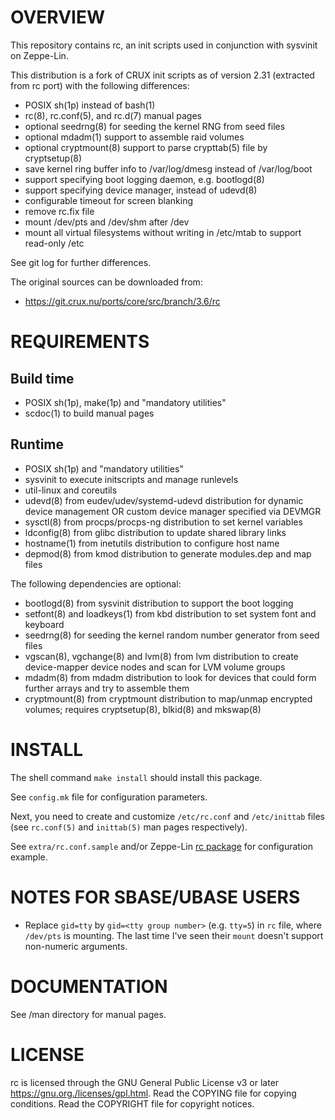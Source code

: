 OVERVIEW
========

This repository contains rc, an init scripts used in conjunction with
sysvinit on Zeppe-Lin.

This distribution is a fork of CRUX init scripts as of version 2.31
(extracted from rc port) with the following differences:
  * POSIX sh(1p) instead of bash(1)
  * rc(8), rc.conf(5), and rc.d(7) manual pages
  * optional seedrng(8) for seeding the kernel RNG from seed files
  * optional mdadm(1) support to assemble raid volumes
  * optional cryptmount(8) support to parse crypttab(5) file by
    cryptsetup(8)
  * save kernel ring buffer info to /var/log/dmesg instead of
    /var/log/boot
  * support specifying boot logging daemon, e.g. bootlogd(8)
  * support specifying device manager, instead of udevd(8)
  * configurable timeout for screen blanking
  * remove rc.fix file
  * mount /dev/pts and /dev/shm after /dev
  * mount all virtual filesystems without writing in /etc/mtab to
    support read-only /etc

See git log for further differences.

The original sources can be downloaded from:
  * https://git.crux.nu/ports/core/src/branch/3.6/rc


REQUIREMENTS
============

Build time
----------
  * POSIX sh(1p), make(1p) and "mandatory utilities"
  * scdoc(1) to build manual pages

Runtime
-------
  * POSIX sh(1p) and "mandatory utilities"
  * sysvinit to execute initscripts and manage runlevels
  * util-linux and coreutils
  * udevd(8) from eudev/udev/systemd-udevd distribution for dynamic
    device management OR custom device manager specified via DEVMGR
  * sysctl(8) from procps/procps-ng distribution to set kernel
    variables
  * ldconfig(8) from glibc distribution to update shared library links
  * hostname(1) from inetutils distribution to configure host name
  * depmod(8) from kmod distribution to generate modules.dep and map
    files

The following dependencies are optional:

  * bootlogd(8) from sysvinit distribution to support the boot logging
  * setfont(8) and loadkeys(1) from kbd distribution to set system
    font and keyboard
  * seedrng(8) for seeding the kernel random number generator from
    seed files
  * vgscan(8), vgchange(8) and lvm(8) from lvm distribution to create
    device-mapper device nodes and scan for LVM volume groups
  * mdadm(8) from mdadm distribution to look for devices that could
    form further arrays and try to assemble them
  * cryptmount(8) from cryptmount distribution to map/unmap encrypted
    volumes; requires cryptsetup(8), blkid(8) and mkswap(8)


INSTALL
=======

The shell command `make install` should install this package.

See `config.mk` file for configuration parameters.

Next, you need to create and customize `/etc/rc.conf` and
`/etc/inittab` files (see `rc.conf(5)` and `inittab(5)` man pages
respectively).

See `extra/rc.conf.sample` and/or Zeppe-Lin [rc package][1] for
configuration example.

[1]: https://github.com/zeppe-lin/pkgsrc-core/tree/1.x/rc


NOTES FOR SBASE/UBASE USERS
===========================

* Replace `gid=tty` by `gid=<tty group number>` (e.g. `tty=5`) in `rc`
  file, where `/dev/pts` is mounting.  The last time I've seen their
  `mount` doesn't support non-numeric arguments.


DOCUMENTATION
=============

See /man directory for manual pages.


LICENSE
=======

rc is licensed through the GNU General Public License v3 or later
<https://gnu.org./licenses/gpl.html>.
Read the COPYING file for copying conditions.
Read the COPYRIGHT file for copyright notices.
